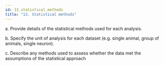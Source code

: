```yaml
---
id: 13_statistical_methods
title: "13. Statistical methods"
---
```

a. Provide details of the statistical methods used for each analysis.

b. Specify the unit of analysis for each dataset (e.g. single animal, group of animals,
single neuron).

c. Describe any methods used to assess whether the data met the assumptions
of the statistical approach